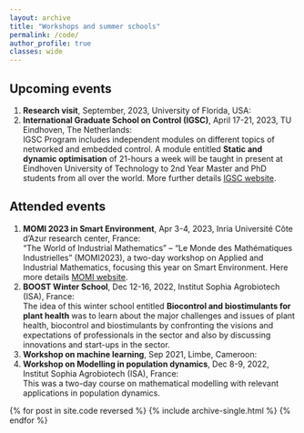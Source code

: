 ```yaml
---
layout: archive
title: "Workshops and summer schools"
permalink: /code/
author_profile: true
classes: wide
---
```

## Upcoming events
1. **Research visit**, September, 2023, University of Florida, USA:<br>
2. **International Graduate School on Control (IGSC)**, April 17-21, 2023, TU Eindhoven, The Netherlands:<br> 
IGSC Program includes independent modules on different topics of networked and embedded control. A module entitled **Static and dynamic optimisation** of 21-hours a week will be taught in present at Eindhoven University of Technology to 2nd Year Master and PhD students from all over the world. More further details [IGSC website](http://www.eeci-igsc.eu/). 
   

## Attended events
1. **MOMI 2023 in Smart Environment**, Apr 3-4, 2023, Inria Université Côte d’Azur research center, France:<br>
   “The World of Industrial Mathematics” – “Le Monde des Mathématiques Industrielles” (MOMI2023), a two-day workshop on Applied and Industrial Mathematics, focusing this year on Smart Environment. Here more details [MOMI website](https://phd-seminars-sam.inria.fr/momi2023-le-monde-des-mathematiques-industrielles-smart-environment/).
2. **BOOST Winter School**, Dec 12-16, 2022, Institut Sophia Agrobiotech (ISA), France:<br> 
The idea of this winter school entitled **Biocontrol and biostimulants for plant health** was to learn about the major challenges and issues of plant health, biocontrol and biostimulants by confronting the visions and expectations of professionals in the sector and also by discussing innovations and start-ups in the sector.
3. **Workshop on machine learning**, Sep 2021, Limbe, Cameroon:<br>
4. **Workshop on Modelling in population dynamics**, Dec 8-9, 2022, Institut Sophia Agrobiotech (ISA), France:<br>
This was a two-day course on mathematical modelling with relevant applications in population dynamics.

{% for post in site.code reversed %}
  {% include archive-single.html %}
{% endfor %}
